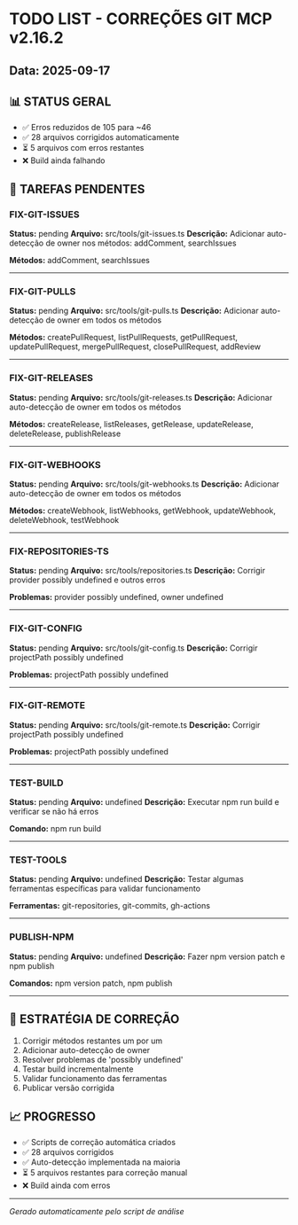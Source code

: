 # TODO LIST - CORREÇÕES GIT MCP v2.16.2
## Data: 2025-09-17

## 📊 STATUS GERAL
- ✅ Erros reduzidos de 105 para ~46
- ✅ 28 arquivos corrigidos automaticamente
- ⏳ 5 arquivos com erros restantes
- ❌ Build ainda falhando

## 🎯 TAREFAS PENDENTES

### FIX-GIT-ISSUES
**Status:** pending
**Arquivo:** src/tools/git-issues.ts
**Descrição:** Adicionar auto-detecção de owner nos métodos: addComment, searchIssues

**Métodos:** addComment, searchIssues





---
### FIX-GIT-PULLS
**Status:** pending
**Arquivo:** src/tools/git-pulls.ts
**Descrição:** Adicionar auto-detecção de owner em todos os métodos

**Métodos:** createPullRequest, listPullRequests, getPullRequest, updatePullRequest, mergePullRequest, closePullRequest, addReview





---
### FIX-GIT-RELEASES
**Status:** pending
**Arquivo:** src/tools/git-releases.ts
**Descrição:** Adicionar auto-detecção de owner em todos os métodos

**Métodos:** createRelease, listReleases, getRelease, updateRelease, deleteRelease, publishRelease





---
### FIX-GIT-WEBHOOKS
**Status:** pending
**Arquivo:** src/tools/git-webhooks.ts
**Descrição:** Adicionar auto-detecção de owner em todos os métodos

**Métodos:** createWebhook, listWebhooks, getWebhook, updateWebhook, deleteWebhook, testWebhook





---
### FIX-REPOSITORIES-TS
**Status:** pending
**Arquivo:** src/tools/repositories.ts
**Descrição:** Corrigir provider possibly undefined e outros erros


**Problemas:** provider possibly undefined, owner undefined




---
### FIX-GIT-CONFIG
**Status:** pending
**Arquivo:** src/tools/git-config.ts
**Descrição:** Corrigir projectPath possibly undefined


**Problemas:** projectPath possibly undefined




---
### FIX-GIT-REMOTE
**Status:** pending
**Arquivo:** src/tools/git-remote.ts
**Descrição:** Corrigir projectPath possibly undefined


**Problemas:** projectPath possibly undefined




---
### TEST-BUILD
**Status:** pending
**Arquivo:** undefined
**Descrição:** Executar npm run build e verificar se não há erros



**Comando:** npm run build



---
### TEST-TOOLS
**Status:** pending
**Arquivo:** undefined
**Descrição:** Testar algumas ferramentas específicas para validar funcionamento





**Ferramentas:** git-repositories, git-commits, gh-actions

---
### PUBLISH-NPM
**Status:** pending
**Arquivo:** undefined
**Descrição:** Fazer npm version patch e npm publish




**Comandos:** npm version patch, npm publish


---

## 🔧 ESTRATÉGIA DE CORREÇÃO
1. Corrigir métodos restantes um por um
2. Adicionar auto-detecção de owner
3. Resolver problemas de 'possibly undefined'
4. Testar build incrementalmente
5. Validar funcionamento das ferramentas
6. Publicar versão corrigida

## 📈 PROGRESSO
- ✅ Scripts de correção automática criados
- ✅ 28 arquivos corrigidos
- ✅ Auto-detecção implementada na maioria
- ⏳ 5 arquivos restantes para correção manual
- ❌ Build ainda com erros

---
*Gerado automaticamente pelo script de análise*
